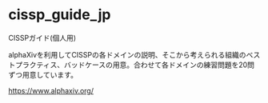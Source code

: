 # cissp_guide_jp
CISSPガイド(個人用)

alphaXivを利用してCISSPの各ドメインの説明、そこから考えられる組織のベストプラクティス、バッドケースの用意。合わせて各ドメインの練習問題を20問ずつ用意しています。

https://www.alphaxiv.org/



